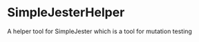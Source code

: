 SimpleJesterHelper
==================

A helper tool for SimpleJester which is a tool for mutation testing